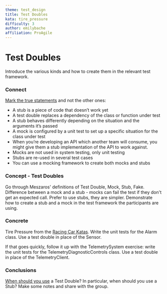 ```yaml
---
theme: test_design
title: Test Doubles
kata: tire_pressure
difficulty: 3
author: emilybache
affiliation: ProAgile
---
```


# Test Doubles
Introduce the various kinds and how to create them in the relevant test framework.

### Connect
[Mark the true statements](/activities/connect/pick_the_correct_items_on_the_list.html) and not the other ones:
- A stub is a piece of code that doesn’t work yet
- A test double replaces a dependency of the class or function under test
- A stub behaves differently depending on the situation and the arguments it’s passed
- A mock is configured by a unit test to set up a specific situation for the class under test
- When you’re developing an API which another team will consume, you might give them a stub implementation of the API to work against.
- Mocks are not used in system testing, only unit testing
- Stubs are re-used in several test cases
- You can use a mocking framework to create both mocks and stubs

### Concept - Test Doubles
Go through Meszaros' definitions of Test Double, Mock, Stub, Fake. Difference between a mock and a stub - mocks can fail the test if they don't get an expected call. Prefer to use stubs, they are simpler. Demonstrate how to create a stub and a mock in the test framework the participants are using.

### Concrete
Tire Pressure from the [Racing Car Katas](https://github.com/emilybache/Racing-Car-Katas). Write the unit tests for the Alarm class. Use a test double in place of the Sensor.

If that goes quickly, follow it up with the TelemetrySystem exercise: write the unit tests for the TelemetryDiagnosticControls class. Use a test double in place of the TelemetryClient.

### Conclusions
[When should you use](/activities/conclusions/when_to_use_this.html) a Test Double? In particular, when should you use a Stub? Make some notes and share with the group.
